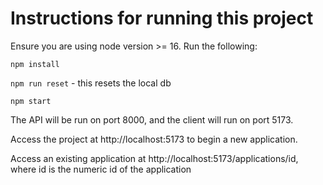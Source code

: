 # Instructions for running this project

Ensure you are using node version >= 16. Run the following:

`npm install`

`npm run reset` - this resets the local db

`npm start`

The API will be run on port 8000, and the client will run on port 5173.

Access the project at http://localhost:5173 to begin a new application.

Access an existing application at http://localhost:5173/applications/id, where id is the
numeric id of the application
